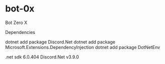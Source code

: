 # bot-0x
 Bot Zero X

Dependencies

dotnet add package Discord.Net
dotnet add package  Microsoft.Extensions.DependencyInjection
dotnet add package DotNetEnv

.net sdk 6.0.404
Discord.Net v3.9.0